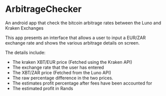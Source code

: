 # ArbitrageChecker
An android app that check the bitcoin arbitrage rates between the Luno and Kraken Exchanges

This app presents an interface that allows a user to input a EUR/ZAR exchange rate and shows
the various arbitrage details on screen.

The details include:
- The kraken XBT/EUR price (Fetched using the Kraken API)
- The exchange rate that the user has entered
- The XBT/ZAR price (Fetched from the Luno API)
- The raw percentage difference in the two prices.
- The estimates profit percentage after fees have been accounted for
- The estimated profit in Rands

